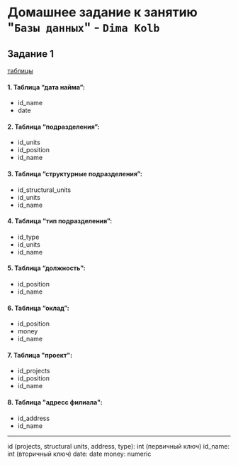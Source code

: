 # Домашнее задание к занятию "`Базы данных`" - `Dima Kolb`

## Задание 1

[таблицы](png/2.png)

#### 1. Таблица “дата найма”:
* id_name
* date


#### 2. Таблица “подразделения”:
* id_units
* id_position
* id_name


#### 3. Таблица “структурные подразделения”:
* id_structural_units
* id_units
* id_name


#### 4. Таблица “тип подразделения”:
* id_type
* id_units
* id_name


#### 5. Таблица “должность”:
* id_position
* id_name


#### 6. Таблица “оклад”:
* id_position
* money
* id_name

#### 7. Таблица "проект":
* id_projects
* id_position
* id_name

#### 8. Таблица "адресс филиала":
* id_address
* id_name

----

id (projects, structural units, address, type): int (первичный ключ)
id_name: int (вторичный ключ)
date: date
money: numeric

